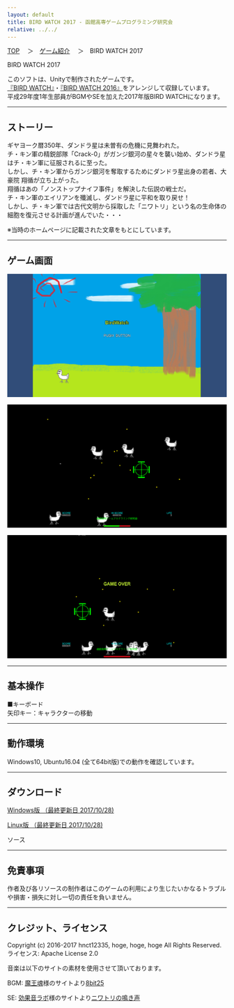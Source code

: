 ```yaml
---
layout: default
title: BIRD WATCH 2017 - 函館高専ゲームプログラミング研究会
relative: ../../
---
```

<div class="content">
<div class="main">

<p class="bread">
<a href="../../">TOP</a>
　＞　<a href="../">ゲーム紹介</a>
　＞　BIRD WATCH 2017
</p>

<p class="title">
BIRD WATCH 2017
</p>

<p>
このソフトは、Unityで制作されたゲームです。
<br>
<a href="../bird/">『BIRD WATCH』</a>・<a href="../bird2016/">『BIRD WATCH 2016』</a>をアレンジして収録しています。
<br>
平成29年度1年生部員がBGMやSEを加えた2017年版BIRD WATCHになります。
</p>

<hr>
<h2>ストーリー</h2>

<p>
ギヤヨーク暦350年、ダンドラ星は未曽有の危機に見舞われた。<br>
チ・キン軍の精鋭部隊「Crack-0」がガンジ銀河の星々を襲い始め、ダンドラ星はチ・キン軍に征服されるに至った。<br>
しかし、チ・キン軍からガンジ銀河を奪取するためにダンドラ星出身の若者、大豪院 翔循が立ち上がった。<br>
翔循はあの「ノンストップナイフ事件」を解決した伝説の戦士だ。<br>
チ・キン軍のエイリアンを殲滅し、ダンドラ星に平和を取り戻せ！<br>
しかし、チ・キン軍では古代文明から採取した「ニワトリ」という名の生命体の細胞を復元させる計画が進んでいた・・・<br>
</p>
<p>
※当時のホームページに記載された文章をもとにしています。<br>
</p>

<hr>
<h2>ゲーム画面</h2>

<p>
<img alt="スクリーンショット" src="./ss1.png">
</p>

<p>
<img alt="スクリーンショット" src="./ss2.png">
</p>

<p>
<img alt="スクリーンショット" src="./ss3.png">
</p>

<hr>
<h2>基本操作</h2>

<p>
■キーボード<br>
矢印キー：キャラクターの移動<br>
</p>


<hr>
<h2>動作環境</h2>

<p>
Windows10, Ubuntu16.04 (全て64bit版)での動作を確認しています。
</p>

<hr>
<h2>ダウンロード</h2>

<p>
<a href="https://box.yahoo.co.jp/guest/viewer?sid=box-l-26oalqoyfj6fl63uanefeuz3se-1001&uniqid=9ddb940e-f661-4569-b41a-da46911ae87f&viewtype=detail">Windows版 （最終更新日 2017/10/28)</a>
</p>
<p>
<a href="https://box.yahoo.co.jp/guest/viewer?sid=box-l-26oalqoyfj6fl63uanefeuz3se-1001&uniqid=990b0fb1-6141-4a0e-8aa2-3f10553be36a&viewtype=detail">Linux版 （最終更新日 2017/10/28)</a>
</p>

<p>
ソース
</p>

<hr>
<h2>免責事項</h2>

<p>
作者及び各リソースの制作者はこのゲームの利用により生じたいかなるトラブルや損害・損失に対し一切の責任を負いません。
</p>

<hr>
<h2>クレジット、ライセンス</h2>

<p>
Copyright (c) 2016-2017 hnct12335, hoge, hoge, hoge  All Rights Reserved.
<br>
ライセンス: Apache License 2.0
</p>

<p>
音楽は以下のサイトの素材を使用させて頂いております。
</p>

<p>
BGM: <a href="https://maoudamashii.jokersounds.com/">魔王魂</a>様のサイトより<a href="https://maoudamashii.jokersounds.com/list/bgm11.html">8bit25</a>
</p>

<p>
SE: <a href="https://soundeffect-lab.info/">効果音ラボ</a>様のサイトより<a href="https://soundeffect-lab.info/sound/animal/">ニワトリの鳴き声</a>
</p>

</div>
</div>
